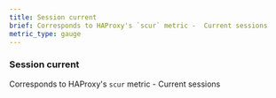 ```yaml
---
title: Session current
brief: Corresponds to HAProxy's `scur` metric -  Current sessions
metric_type: gauge
---
```

### Session current

Corresponds to HAProxy's `scur` metric -  Current sessions